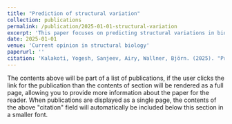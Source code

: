 ```yaml
---
title: "Prediction of structural variation"
collection: publications
permalink: /publication/2025-01-01-structural-variation
excerpt: 'This paper focuses on predicting structural variations in biological systems.'
date: 2025-01-01
venue: 'Current opinion in structural biology'
paperurl: ''
citation: 'Kalakoti, Yogesh, Sanjeev, Airy, Wallner, Björn. (2025). "Prediction of structural variation." <i>Current opinion in structural biology</i>. 91, 103003.'
---
```



The contents above will be part of a list of publications, if the user clicks the link for the publication than the contents of section will be rendered as a full page, allowing you to provide more information about the paper for the reader. When publications are displayed as a single page, the contents of the above "citation" field will automatically be included below this section in a smaller font.
